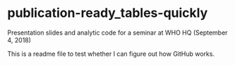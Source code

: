 # publication-ready_tables-quickly
Presentation slides and analytic code for a seminar at WHO HQ (September 4, 2018)

This is a readme file to test whether I can figure out how GitHub works. 
